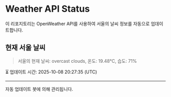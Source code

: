 
# Weather API Status

이 리포지토리는 OpenWeather API를 사용하여 서울의 날씨 정보를 자동으로 업데이트합니다.

## 현재 서울 날씨
> 서울의 현재 날씨: overcast clouds, 온도: 19.48°C, 습도: 71%

⏳ 업데이트 시간: 2025-10-08 20:27:35 (UTC)

---
자동 업데이트 봇에 의해 관리됩니다.
